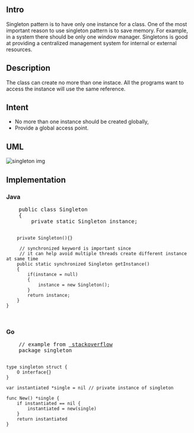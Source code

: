<h2>Intro</h2>
<p>
Singleton pattern is to have only one instance for a class. One of the most important reason to use singleton pattern is to save memory. For example, in a system there should be only one window manager. Singletons is good at providing a centralized management system for internal or external resources. 
<p>

	
<h2>Description</h2>

<p>The class can create no more than one instace. All the programs want to access the instance will use the same reference.</p>


<h2>Intent</h2>
<ul>
	<li>No more than one instance should be created globally,</li>
	<li>Provide a global access point. 
</ul>


<h2>UML</h2>
 <img src="https://github.com/alvindaiyan/learnDesignPattern/blob/master/singleton%20pattern/singleton%20diagram.png" alt="singleton img" />


<h2>Implementation</h2>
<h3>Java</h3>
<pre>
	public class Singleton
	{
		private static Singleton instance;

		private Singleton(){}

		 // synchronized keyword is important since 
		 // it can help avoid multiple threads create different instance at same time
		public static synchronized Singleton getInstance()
		{
			if(instance = null)
			{
				instance = new Singleton();
			}
			return instance;
		}	
	}
</pre>	

<h3>Go</h3>
<pre>
	// example from <a href="http://stackoverflow.com/questions/1823286/singleton-in-go"> stackoverflow</a>
	package singleton
	
	type singleton struct {
		O interface{}
	}
	
	var instantiated *single = nil // private instance of singleton
	
	func New() *single {
		if instantiated == nil {
			instantiated = new(single)
		}
		return instantiated
	}
	
	
</pre>
